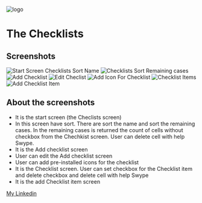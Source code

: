 ![logo](https://github.com/TanyEm/Checklists/blob/master/Checklists/Assets.xcassets/AppIcon.appiconset/Icon-121.png)
# The Checklists
## Screenshots

![Start Screen Checklists Sort Name](https://github.com/TanyEm/Checklists/blob/master/StartScreenChecklistsSort_Name.png)   ![Checklists Sort Remaining cases](https://github.com/TanyEm/Checklists/blob/master/ChecklistsSort_Remaining%20cases.png)   ![Add Checklist](https://github.com/TanyEm/Checklists/blob/master/AddChecklist.png)   ![Edit Checlist](https://github.com/TanyEm/Checklists/blob/master/EditCheclist.png)   ![Add Icon For Checklist](https://github.com/TanyEm/Checklists/blob/master/AddIconForChecklist.png)   ![Checklist Items](https://github.com/TanyEm/Checklists/blob/master/ChecklistItems.png)  ![Add Checklist Item](https://github.com/TanyEm/Checklists/blob/master/AddChecklistItem.png)

## About the screenshots
* It is the start screen (the Checlists screen)
* In this screen have sort. There are sort the name and sort the remaining cases. In the remaining cases is returned the count of cells without checkbox from the Chechkist screen. User can delete cell with help Swype.
* It is the Add checklist screen
* User can edit the Add checklist screen
* User can add pre-installed icons for the checklist
* It is the Checklist screen. User can set checkbox for the Checklist item and delete checkbox and delete cell with help Swype
* It is the add Checklist item screen

[My Linkedin](http://linkedin.com/in/tanyatomchuk)
